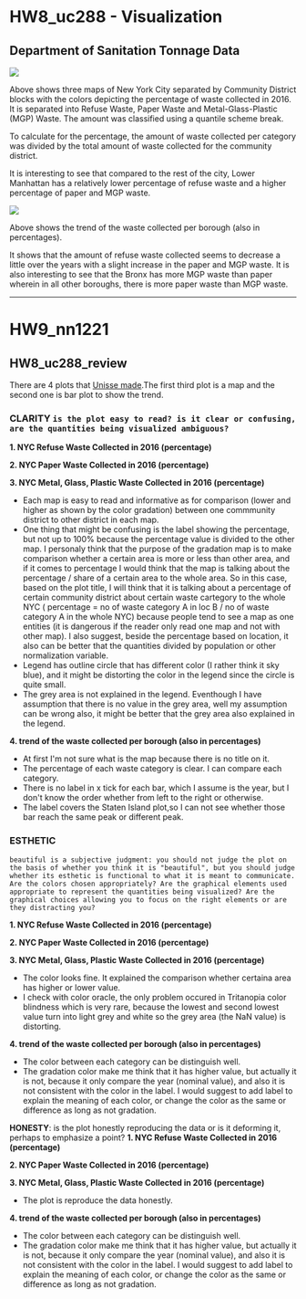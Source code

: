 # HW8_uc288 - Visualization

## Department of Sanitation Tonnage Data

![](https://github.com/unissechua/PUI2017_uc288/blob/master/HW8_uc288/2016_trash.png)

Above shows three maps of New York City separated by Community District blocks with the colors depicting the percentage of waste collected in 2016. It is separated into Refuse Waste, Paper Waste and Metal-Glass-Plastic (MGP) Waste. The amount was classified using a quantile scheme break.

To calculate for the percentage, the amount of waste collected per category was divided by the total amount of waste collected for the community district.

It is interesting to see that compared to the rest of the city, Lower Manhattan has a relatively lower percentage of refuse waste and a higher percentage of paper and MGP waste.

![](https://github.com/unissechua/PUI2017_uc288/blob/master/HW8_uc288/borough_trash.png)

Above shows the trend of the waste collected per borough (also in percentages).

It shows that the amount of refuse waste collected seems to decrease a little over the years with a slight increase in the paper and MGP waste. It is also interesting to see that the Bronx has more MGP waste than paper wherein in all other boroughs, there is more paper waste than MGP waste.

____________________________________________________________________________________________________________

# HW9_nn1221
## HW8_uc288_review

There are 4 plots that [Unisse made](https://github.com/unissechua/PUI2017_uc288/blob/master/HW8_uc288/README.md).The first third plot is a map and the second one is bar plot to show the trend.

### CLARITY `is the plot easy to read? is it clear or confusing, are the quantities being visualized ambiguous?`

**1. NYC Refuse Waste Collected in 2016 (percentage)**

**2. NYC Paper Waste Collected in 2016 (percentage)**

**3. NYC Metal, Glass, Plastic Waste Collected in 2016 (percentage)**

- Each map is easy to read and informative as for comparison (lower and higher as shown by the color gradation) between one commmunity district to other district in each map.
- One thing that might be confusing is the label showing the percentage, but not up to 100% because the percentage value is divided to the other map. I personaly think that the purpose of the gradation map is to make comparison whether a certain area is more or less than other area, and if it comes to percentage I would think that the map is talking about the percentage / share of a certain area to the whole area. So in this case, based on the plot title, I will think that it is talking about a percentage of certain community district about certain waste cartegory to the whole NYC ( percentage = no of waste category A in loc B / no of waste category A in the whole NYC) because people tend to see a map as one entities (it is dangerous if the reader only read one map and not with other map). I also suggest, beside the percentage based on location, it also can be better that the quantities divided by population or other normalization variable. 
- Legend has outline circle that has different color (I rather think it sky blue), and it might be distorting the color in the legend since the circle is quite small.
- The grey area is not explained in the legend. Eventhough I have assumption that there is no value in the grey area, well my assumption can be wrong also, it might be better that the grey area also explained in the legend.

**4. trend of the waste collected per borough (also in percentages)**
- At first I'm not sure what is the map because there is no title on it.
- The percentage of each waste category is clear. I can compare each category.
- There is no label in x tick for each bar, which I assume is the year, but I don't know the order whether from left to the right or otherwise.
- The label covers the Staten Island plot,so I can not see whether those bar reach the same peak or different peak.


### ESTHETIC
`beautiful is a subjective judgment: you should not judge the plot on the basis of whether you think it is "beautiful", but you should judge whether its esthetic is functional to what it is meant to communicate. Are the colors chosen appropriately? Are the graphical elements used appropriate to represent the quantities being visualized? Are the graphical choices allowing you to focus on the right elements or are they distracting you?`

**1. NYC Refuse Waste Collected in 2016 (percentage)**

**2. NYC Paper Waste Collected in 2016 (percentage)**

**3. NYC Metal, Glass, Plastic Waste Collected in 2016 (percentage)**

- The color looks fine. It explained the comparison whether certaina area has higher or lower value.
- I check with color oracle, the only problem occured in Tritanopia color blindness which is very rare, because the lowest and second lowest value turn into light grey and white so the grey area (the NaN value) is distorting.

**4. trend of the waste collected per borough (also in percentages)**
- The color between each category can be distinguish well. 
- The gradation color make me think that it has higher value, but actually it is not, because it only compare the year (nominal value), and also it is not consistent with the color in the label. I would suggest to add label to explain the meaning of each color, or change the color as the same or difference as long as not gradation.

**HONESTY**: is the plot honestly reproducing the data or is it deforming it, perhaps to emphasize a point?
**1. NYC Refuse Waste Collected in 2016 (percentage)**

**2. NYC Paper Waste Collected in 2016 (percentage)**

**3. NYC Metal, Glass, Plastic Waste Collected in 2016 (percentage)**

- The plot is reproduce the data honestly. 

**4. trend of the waste collected per borough (also in percentages)**
- The color between each category can be distinguish well. 
- The gradation color make me think that it has higher value, but actually it is not, because it only compare the year (nominal value), and also it is not consistent with the color in the label. I would suggest to add label to explain the meaning of each color, or change the color as the same or difference as long as not gradation.
